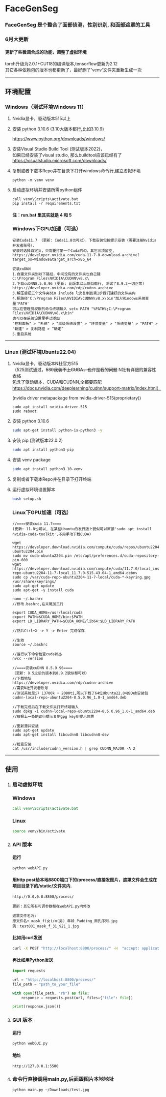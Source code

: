 # FaceGenSeg

### FaceGenSeg 是个整合了面部侦测，性别识别, 和面部遮罩的工具  

### 6月大更新  
#### 更新了些微调合成的功能，调整了虚拟环境  
torch升级为2.0.1+CU118的编译版本,tensorflow更新为2.12  
其它各种依赖包的版本也都更新了，最好删了'venv'文件夹重新生成一次

---
## 环境配置

### Windows（测试环境Windows 11）
1. Nvidia显卡，驱动版本515以上

2. 安装 python 3.10.6 (3.10大版本都行,比如3.10.9)

    https://www.python.org/downloads/windows/

3. 安装Visual Studio Build Tool (测试版本2022)，  
    如果已经安装了visual studio, 那么buildtool应该已经有了       
    https://visualstudio.microsoft.com/downloads/

4. 复制或者下载本Repo并在目录下打开windows命令行,建立虚拟环境
    ```
    python -m venv venv
    ```
5. 启动虚拟环境并安装所需python组件
    ```
    call venv\Scripts\activate.bat
    pip install -r requirements.txt
    ```
    #### 注：run.bat 里其实就是 4 和 5  

    ### Windows下GPU加速（可选）
    
    ```
    安装Cuda11.7 （更新: Cuda11.8也可以），下载安装包按提示安装（需要注册Nvidia开发者账号），
    安装时选择自定义，只需要打第一个Cuda的勾，其它三项留空,
    https://developer.nvidia.com/cuda-11-7-0-download-archive?target_os=Windows&target_arch=x86_64
    ```

    ```
    安装cuDNN
    1.自建文件夹到以下路经，中间没有的文件夹也自己建
    C:\Program Files\NVIDIA\CUDNN\v8.x\
    2.下载cuDNN8.5.0.96 (更新: 此版本以上貌似都行, 测试了8.9.2一切正常)
    https://developer.nvidia.com/rdp/cudnn-archive
    3.解压后把三个文件夹bin include lib复制到第1步我们建好的文件夹内
    4.把路径'C:\Program Files\NVIDIA\CUDNN\v8.x\bin'加入Windows系统变量'PATH'
    可以在管理员权限的命令终端输入 setx PATH "%PATH%;C:\Program Files\NVIDIA\CUDNN\v8.x\bin"
    也可以在系统设置里手动添加
    "控制面板" > "系统" > "高级系统设置" > "环境变量" > "系统变量" > "PATH" > "新建" > 复制路径 > “确定”
    5.重启系统
    ```
---
### Linux (测试环境Ubuntu22.04)

1. Nvidia显卡，驱动版本N社官方515  
    （525测试通过，<s>530我装不上CUDA，也许是我的问题</s> N社有详细的兼容性表格  
    包含了驱动版本，CUDA和CUDNN,全都要匹配  
    https://docs.nvidia.com/deeplearning/cudnn/support-matrix/index.html）

    (nvidia driver metapackage from nvidia-driver-515(proprietary))
    ```
    sudo apt install nvidia-driver-515
    sudo reboot
    ```
2. 安装 python 3.10.6

    ```bash
    sudo apt-get install python-is-python3 -y
    ```
3. 安装 pip (测试版本22.0.2)

    ```bash
    sudo apt install python3-pip
    ```

4. 安装 venv package

    ```bash
    sudo apt install python3.10-venv
    ```

5. 复制或者下载本Repo并在目录下打开终端

6. 运行虚拟环境设置脚本

    ```bash
    bash setup.sh
    ```
    ### Linux下GPU加速（可选）
    ```
    //====安装cuda 11.7====  
    (更新: 11.8也可以, 在某些Ubuntu的发行版上貌似可以直接'sudo apt install nvidia-cuda-toolkit',不用手动下载CUDA)  

    wget https://developer.download.nvidia.com/compute/cuda/repos/ubuntu2204/x86_64/cuda-ubuntu2204.pin
    sudo mv cuda-ubuntu2204.pin /etc/apt/preferences.d/cuda-repository-pin-600
    wget https://developer.download.nvidia.com/compute/cuda/11.7.0/local_installers/cuda-repo-ubuntu2204-11-7-local_11.7.0-515.43.04-1_amd64.debnv
    sudo cp /var/cuda-repo-ubuntu2204-11-7-local/cuda-*-keyring.gpg /usr/share/keyrings/
    sudo apt-get update
    sudo apt-get -y install cuda

    nano ~/.bashrc
    //修改.bashrc,在末尾加三行
 
    export CUDA_HOME=/usr/local/cuda
    export PATH=$CUDA_HOME/bin:$PATH
    export LD_LIBRARY_PATH=$CUDA_HOME/lib64:$LD_LIBRARY_PATH

    //然后Ctrl+X -> Y -> Enter 完成保存
    
    //生效
    source ~/.bashrc

    //运行以下命令检查cuda状态
    nvcc --version
    ```
    ```    
    //====安装cuDNN 8.5.0.96====  
    （更新: 8.5之后的版本到8.9.2貌似都可以）
    //下载地址
    https://developer.nvidia.com/rdp/cudnn-archive
    //需要N社开发者账号
    //测试系统是i7 13700k + 2080ti,所以下载了64位Ubuntu22.04的Deb安装包
    cudnn-local-repo-ubuntu2204-8.5.0.96_1.0-1_amd64.deb 

    //下载完成后在下载文件夹打开终端输入
    sudo dpkg -i cudnn-local-repo-ubuntu2204-8.5.0.96_1.0-1_amd64.deb 
    //根据上一条的运行提示复制gpg key到提示位置

    //更新源并安装
    sudo apt-get update
    sudo apt-get install libcudnn8 libcudnn8-dev

    //检查安装
    cat /usr/include/cudnn_version.h | grep CUDNN_MAJOR -A 2
    ```

---  

## 使用

1. ### 启动虚拟环境
    ### Windows

    ```bat
    call venv\Scripts\activate.bat
    ```
    ### Linux

    ```bash
    source venv/bin/activate
    ```
2. ### API 版本

    #### 运行
    ```bash
    python webAPI.py
    ```
    #### 用http post给本地8800端口下的/process/直接发图片，遮罩文件会生成在项目目录下的/static/文件夹内.

    ```
    http://0.0.0.0:8800/process/
    ```
    ```
    更新：其它所有可调参数都在webAPI.py内修改

    遮罩文件名为:    
    原文件名+_mask_f(女)/m(男)_年龄_Padding_面孔序列.jpg
    例：test001_mask_f_31_921_1.jpg
    ```
    #### 比如用curl发送
    ```bash
    curl -X POST "http://localhost:8800/process/" -H  "accept: application/json" -H  "Content-Type: multipart/form-data" -F "file=@path_to_your_file"
    ```
    #### 再比如用Python发送
    ```python
    import requests

    url = "http://localhost:8800/process/"
    file_path = "path_to_your_file"

    with open(file_path, "rb") as file:
        response = requests.post(url, files={"file": file})

    print(response.json())  
    ```

3. ### GUI 版本

    #### 运行
    ```bash
    python webGUI.py
    ```

    #### 地址
    ```
    http://127.0.0.1:5500
    ```
4. ### 命令行直接调用main.py,后面跟图片本地地址    
    ```bash
    python main.py ~/Downloads/test.jpg
    ```